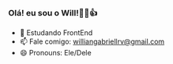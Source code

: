 ### Olá! eu sou o Will!🤨😁👍

- 🌱 Estudando FrontEnd
- 📫 Fale comigo: williangabriellrv@gmail.com
- 😄 Pronouns: Ele/Dele
